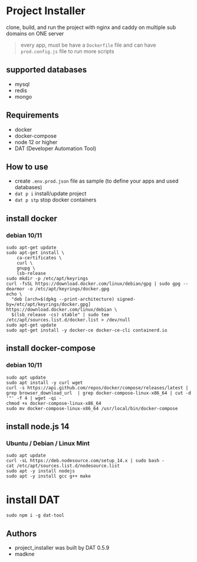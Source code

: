 # Project Installer

clone, build, and run the project with nginx and caddy on multiple sub domains on ONE server

> every app, must be have a `Dockerfile` file and can have `prod.config.js` file to run more scripts

## supported databases

- mysql
- redis
- mongo
	
## Requirements
 - docker
 - docker-compose
 - node 12 or higher
 - DAT (Developer Automation Tool)


## How to use

- create `.env.prod.json` file as sample (to define your apps and used databases)
- `dat p i` install/update project
- `dat p stp` stop docker containers


## install docker

### debian 10/11
```
sudo apt-get update
sudo apt-get install \
    ca-certificates \
    curl \
    gnupg \
    lsb-release
sudo mkdir -p /etc/apt/keyrings
curl -fsSL https://download.docker.com/linux/debian/gpg | sudo gpg --dearmor -o /etc/apt/keyrings/docker.gpg
echo \
  "deb [arch=$(dpkg --print-architecture) signed-by=/etc/apt/keyrings/docker.gpg] https://download.docker.com/linux/debian \
  $(lsb_release -cs) stable" | sudo tee /etc/apt/sources.list.d/docker.list > /dev/null
sudo apt-get update
sudo apt-get install -y docker-ce docker-ce-cli containerd.io
```

## install docker-compose

### debian 10/11
```
sudo apt update
sudo apt install -y curl wget
curl -s https://api.github.com/repos/docker/compose/releases/latest | grep browser_download_url  | grep docker-compose-linux-x86_64 | cut -d '"' -f 4 | wget -qi -
chmod +x docker-compose-linux-x86_64
sudo mv docker-compose-linux-x86_64 /usr/local/bin/docker-compose
```

## install node.js 14

### Ubuntu / Debian / Linux Mint
```
sudo apt update
curl -sL https://deb.nodesource.com/setup_14.x | sudo bash -
cat /etc/apt/sources.list.d/nodesource.list
sudo apt -y install nodejs
sudo apt -y install gcc g++ make
```

# install DAT
```
sudo npm i -g dat-tool
```

## Authors
- project_installer was built by DAT 0.5.9
- madkne